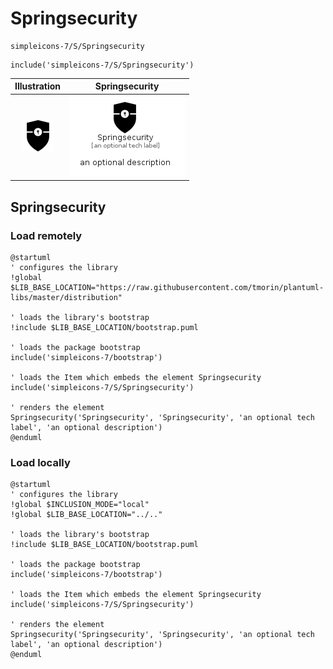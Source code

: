 # Springsecurity


```text
simpleicons-7/S/Springsecurity
```

```text
include('simpleicons-7/S/Springsecurity')
```



| Illustration | Springsecurity |
| :---: | :---: |
| ![illustration for Illustration](../../simpleicons-7/S/Springsecurity.png) | ![illustration for Springsecurity](../../simpleicons-7/S/Springsecurity.Local.png) |




## Springsecurity

### Load remotely
```plantuml
@startuml
' configures the library
!global $LIB_BASE_LOCATION="https://raw.githubusercontent.com/tmorin/plantuml-libs/master/distribution"

' loads the library's bootstrap
!include $LIB_BASE_LOCATION/bootstrap.puml

' loads the package bootstrap
include('simpleicons-7/bootstrap')

' loads the Item which embeds the element Springsecurity
include('simpleicons-7/S/Springsecurity')

' renders the element
Springsecurity('Springsecurity', 'Springsecurity', 'an optional tech label', 'an optional description')
@enduml
```

### Load locally
```plantuml
@startuml
' configures the library
!global $INCLUSION_MODE="local"
!global $LIB_BASE_LOCATION="../.."

' loads the library's bootstrap
!include $LIB_BASE_LOCATION/bootstrap.puml

' loads the package bootstrap
include('simpleicons-7/bootstrap')

' loads the Item which embeds the element Springsecurity
include('simpleicons-7/S/Springsecurity')

' renders the element
Springsecurity('Springsecurity', 'Springsecurity', 'an optional tech label', 'an optional description')
@enduml
```

